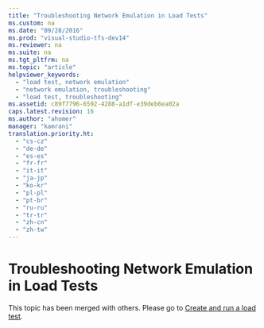 ```yaml
---
title: "Troubleshooting Network Emulation in Load Tests"
ms.custom: na
ms.date: "09/28/2016"
ms.prod: "visual-studio-tfs-dev14"
ms.reviewer: na
ms.suite: na
ms.tgt_pltfrm: na
ms.topic: "article"
helpviewer_keywords: 
  - "load test, network emulation"
  - "network emulation, troubleshooting"
  - "load test, troubleshooting"
ms.assetid: c89f7796-6592-4288-a1df-e39deb6ea02a
caps.latest.revision: 16
ms.author: "ahomer"
manager: "kamrani"
translation.priority.ht: 
  - "cs-cz"
  - "de-de"
  - "es-es"
  - "fr-fr"
  - "it-it"
  - "ja-jp"
  - "ko-kr"
  - "pl-pl"
  - "pt-br"
  - "ru-ru"
  - "tr-tr"
  - "zh-cn"
  - "zh-tw"
---
```

# Troubleshooting Network Emulation in Load Tests
This topic has been merged with others. Please go to [Create and run a load test](assetId:///7041cbcf-9ab1-4579-98ff-8f296aeaded4#CreateRunLoadTest_QA_NetworkTypes).